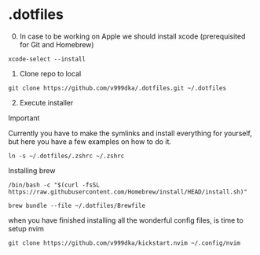 # .dotfiles 

0. In case to be working on Apple we should install xcode (prerequisited for Git and Homebrew)

```
xcode-select --install
```

1. Clone repo to local

```
git clone https://github.com/v999dka/.dotfiles.git ~/.dotfiles
```

2. Execute installer 

> [!IMPORTANT]
> Currently you have to make the symlinks and install everything for yourself, but here you have a few examples on how to do it.

```
ln -s ~/.dotfiles/.zshrc ~/.zshrc
```

Installing brew
```
/bin/bash -c "$(curl -fsSL https://raw.githubusercontent.com/Homebrew/install/HEAD/install.sh)"

brew bundle --file ~/.dotfiles/Brewfile
```

when you have finished installing all the wonderful config files, is time to setup nvim

```
git clone https://github.com/v999dka/kickstart.nvim ~/.config/nvim
```

